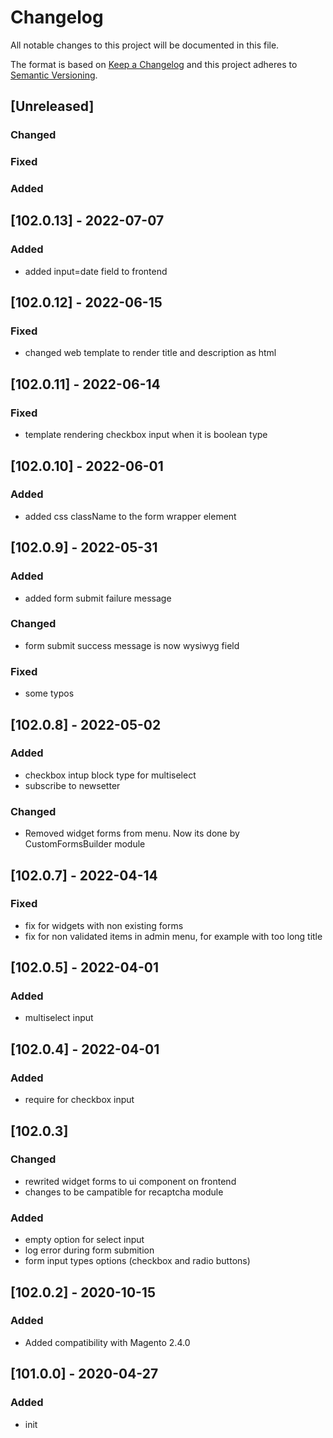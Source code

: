 # Changelog
All notable changes to this project will be documented in this file.

The format is based on [Keep a Changelog](http://keepachangelog.com/en/1.0.0/)
and this project adheres to [Semantic Versioning](http://semver.org/spec/v2.0.0.html).

## [Unreleased]
### Changed
### Fixed
### Added

## [102.0.13] - 2022-07-07
### Added
- added input=date field to frontend

## [102.0.12] - 2022-06-15
### Fixed
- changed web template to render title and description as html

## [102.0.11] - 2022-06-14
### Fixed
- template rendering checkbox input when it is boolean type

## [102.0.10] - 2022-06-01
### Added
- added css className to the form wrapper element

## [102.0.9] - 2022-05-31
### Added
- added form submit failure message
### Changed
- form submit success message is now wysiwyg field
### Fixed
- some typos

## [102.0.8] - 2022-05-02
### Added
- checkbox intup block type for multiselect
- subscribe to newsetter
### Changed
- Removed widget forms from menu. Now its done by CustomFormsBuilder module

## [102.0.7] - 2022-04-14
### Fixed
- fix for widgets with non existing forms
- fix for non validated items in admin menu, for example with too long title

## [102.0.5] - 2022-04-01
### Added
- multiselect input

## [102.0.4] - 2022-04-01
### Added
- require for checkbox input

## [102.0.3]
### Changed
- rewrited widget forms to ui component on frontend
- changes to be campatible for recaptcha module
### Added
- empty option for select input
- log error during form submition
- form input types options (checkbox and radio buttons)

## [102.0.2] - 2020-10-15
### Added
- Added compatibility with Magento 2.4.0

## [101.0.0] - 2020-04-27
### Added
- init

